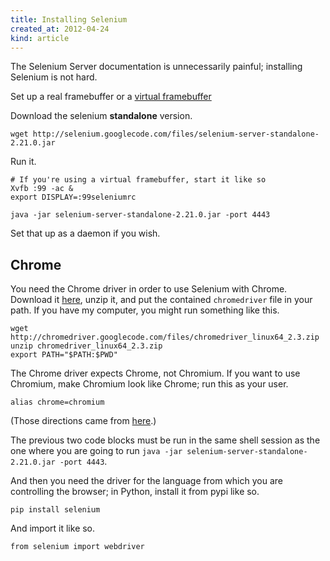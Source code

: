 ```yaml
---
title: Installing Selenium
created_at: 2012-04-24
kind: article
---
```


The Selenium Server documentation is unnecessarily painful;
installing Selenium is not hard.

Set up a real framebuffer or a
[virtual framebuffer](http://dionysus.uraganov.net/software/how-to-install-selenium-server-with-firefox-on-ubuntu-11-10/)

Download the selenium **standalone** version.

    wget http://selenium.googlecode.com/files/selenium-server-standalone-2.21.0.jar

Run it.

    # If you're using a virtual framebuffer, start it like so
    Xvfb :99 -ac &
    export DISPLAY=:99seleniumrc
    
    java -jar selenium-server-standalone-2.21.0.jar -port 4443

Set that up as a daemon if you wish.

## Chrome
You need the Chrome driver in order to use Selenium with Chrome.
Download it [here](http://code.google.com/p/chromedriver/downloads/list),
unzip it, and put the contained `chromedriver` file in your path.
If you have my computer, you might run something like this.

    wget http://chromedriver.googlecode.com/files/chromedriver_linux64_2.3.zip
    unzip chromedriver_linux64_2.3.zip
    export PATH="$PATH:$PWD"

The Chrome driver expects Chrome, not Chromium. If you want to use Chromium,
make Chromium look like Chrome; run this as your user.

    alias chrome=chromium

(Those directions came from [here](https://bitbucket.org/ScraperWiki/scraperwiki-classic/wiki/RunningTests#!installing-chrome).)

The previous two code blocks must be run in the same shell session as the one
where you are going to run `java -jar selenium-server-standalone-2.21.0.jar -port 4443`.

And then you need the driver for the language from which you are controlling
the browser; in Python, install it from pypi like so.

    pip install selenium

And import it like so.

    from selenium import webdriver
